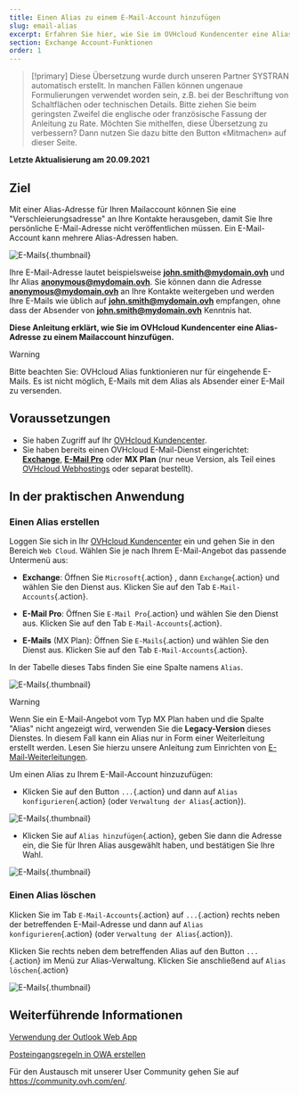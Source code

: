 ```yaml
---
title: Einen Alias zu einem E-Mail-Account hinzufügen
slug: email-alias
excerpt: Erfahren Sie hier, wie Sie im OVHcloud Kundencenter eine Alias-Adresse zu einem Mailaccount hinzufügen
section: Exchange Account-Funktionen
order: 1
---
```


> [!primary]
> Diese Übersetzung wurde durch unseren Partner SYSTRAN automatisch erstellt. In manchen Fällen können ungenaue Formulierungen verwendet worden sein, z.B. bei der Beschriftung von Schaltflächen oder technischen Details. Bitte ziehen Sie beim geringsten Zweifel die englische oder französische Fassung der Anleitung zu Rate. Möchten Sie mithelfen, diese Übersetzung zu verbessern? Dann nutzen Sie dazu bitte den Button «Mitmachen» auf dieser Seite.
>

**Letzte Aktualisierung am 20.09.2021**

## Ziel

Mit einer Alias-Adresse für Ihren Mailaccount können Sie eine "Verschleierungsadresse" an Ihre Kontakte herausgeben, damit Sie Ihre persönliche E-Mail-Adresse nicht veröffentlichen müssen. Ein E-Mail-Account kann mehrere Alias-Adressen haben.

![E-Mails](images/email-alias01.png){.thumbnail}

Ihre E-Mail-Adresse lautet beispielsweise **john.smith@mydomain.ovh** und Ihr Alias **anonymous@mydomain.ovh**. Sie können dann die Adresse **anonymous@mydomain.ovh** an Ihre Kontakte weitergeben und werden Ihre E-Mails wie üblich auf **john.smith@mydomain.ovh** empfangen, ohne dass der Absender von **john.smith@mydomain.ovh** Kenntnis hat.

**Diese Anleitung erklärt, wie Sie im OVHcloud Kundencenter eine Alias-Adresse zu einem Mailaccount hinzufügen.**

> [!warning]
>
> Bitte beachten Sie: OVHcloud Alias funktionieren nur für eingehende E-Mails. Es ist nicht möglich, E-Mails mit dem Alias als Absender einer E-Mail zu versenden.
>

## Voraussetzungen

- Sie haben Zugriff auf Ihr [OVHcloud Kundencenter](https://www.ovh.com/auth/?action=gotomanager&from=https://www.ovh.de/&ovhSubsidiary=de).
- Sie haben bereits einen OVHcloud E-Mail-Dienst eingerichtet: [**Exchange**](https://www.ovhcloud.com/de/emails/hosted-exchange/), [**E-Mail Pro**](https://www.ovhcloud.com/de/emails/email-pro/) oder **MX Plan** (nur neue Version, als Teil eines [OVHcloud Webhostings](https://www.ovhcloud.com/de/web-hosting/) oder separat bestellt).

## In der praktischen Anwendung

### Einen Alias erstellen

Loggen Sie sich in Ihr [OVHcloud Kundencenter](https://www.ovh.com/auth/?action=gotomanager&from=https://www.ovh.de/&ovhSubsidiary=de) ein und gehen Sie in den Bereich `Web Cloud`. Wählen Sie je nach Ihrem E-Mail-Angebot das passende Untermenü aus:

- **Exchange**: Öffnen Sie `Microsoft`{.action} , dann `Exchange`{.action} und wählen Sie den Dienst aus. Klicken Sie auf den Tab `E-Mail-Accounts`{.action}.

- **E-Mail Pro**: Öffnen Sie `E-Mail Pro`{.action} und wählen Sie den Dienst aus. Klicken Sie auf den Tab `E-Mail-Accounts`{.action}.

- **E-Mails** (MX Plan): Öffnen Sie `E-Mails`{.action} und wählen Sie den Dienst aus. Klicken Sie auf den Tab `E-Mail-Accounts`{.action}.

In der Tabelle dieses Tabs finden Sie eine Spalte namens `Alias`.

![E-Mails](images/email-alias012.png){.thumbnail}

> [!warning]
>
> Wenn Sie ein E-Mail-Angebot vom Typ MX Plan haben und die Spalte "Alias" nicht angezeigt wird, verwenden Sie die **Legacy-Version** dieses Dienstes. In diesem Fall kann ein Alias nur in Form einer Weiterleitung erstellt werden. Lesen Sie hierzu unsere Anleitung zum Einrichten von [E-Mail-Weiterleitungen](https://docs.ovh.com/de/emails/webhosting_e-mail_anleitung_zum_einrichten_einer_mail-weiterleitung/#historische-mx-plan-version).
>

Um einen Alias zu Ihrem E-Mail-Account hinzuzufügen:

- Klicken Sie auf den Button `...`{.action} und dann auf `Alias konfigurieren`{.action} (oder `Verwaltung der Alias`{.action}).

![E-Mails](images/email-alias02.png){.thumbnail}

- Klicken Sie auf `Alias hinzufügen`{.action}, geben Sie dann die Adresse ein, die Sie für Ihren Alias ausgewählt haben, und bestätigen Sie Ihre Wahl.

![E-Mails](images/email-alias03.png){.thumbnail}

### Einen Alias löschen

Klicken Sie im Tab `E-Mail-Accounts`{.action} auf `...`{.action} rechts neben der betreffenden E-Mail-Adresse und dann auf `Alias konfigurieren`{.action} (oder `Verwaltung der Alias`{.action}).

Klicken Sie rechts neben dem betreffenden Alias auf den Button `...`{.action} im Menü zur Alias-Verwaltung. Klicken Sie anschließend auf `Alias löschen`{.action}

![E-Mails](images/email-alias04.png){.thumbnail}

## Weiterführende Informationen

[Verwendung der Outlook Web App](https://docs.ovh.com/de/microsoft-collaborative-solutions/exchange_2016_verwendung_der_outlook_web_app/)

[Posteingangsregeln in OWA erstellen](https://docs.ovh.com/de/microsoft-collaborative-solutions/posteingangsregeln-in-owa-erstellen/)

Für den Austausch mit unserer User Community gehen Sie auf <https://community.ovh.com/en/>.
